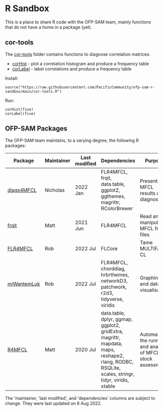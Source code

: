 # R Sandbox

This is a place to share R code with the OFP-SAM team, mainly functions that do
not have a home in a package (yet).

## cor-tools

The [cor-tools](cor-tools) folder contains functions to diagnose correlation
matrices:

* [corHist](cor-tools/corHist.R) - plot a correlation histogram and produce a frequency table
* [corLabel](cor-tools/corLabel.R) - label correlations and produce a frequency table

Install:

```
source("https://raw.githubusercontent.com/PacificCommunity/ofp-sam-r-sandbox/main/cor-tools.R")
```

Run:

```
corHist(five)
corLabel(five)
```

## OFP-SAM Packages

The OFP-SAM team maintains, to a varying degree, the following R packages:

Package                                                              | Maintainer | Last modified | Dependencies                                                                                                                                    | Purpose
-------------------------------------------------------------------- | ---------- | ------------- | ----------------------------------------------------------------------------------------------------------------------------------------------- | -----------------------------------------------------------
[diags4MFCL](https://github.com/PacificCommunity/ofp-sam-diags4MFCL) | Nicholas   | 2022 Jan      | FLR4MFCL, frqit, data.table, ggplot2, ggthemes, magrittr, RColorBrewer                                                                          | Present MFCL results and diagnostics
[frqit](https://github.com/PacificCommunity/ofp-sam-frqit)           | Matt       | 2021 Jun      | FLR4MFCL                                                                                                                                        | Read and manipulate MFCL frq files
[FLR4MFCL](https://github.com/PacificCommunity/ofp-sam-flr4mfcl)     | Rob        | 2022 Jul      | FLCore                                                                                                                                          | Tame MULTIFAN-CL
[miWantemLuk](https://github.com/PacificCommunity/mi-wantem-luk)     | Rob        | 2022 Jul      | FLR4MFCL, chorddiag, hrbrthemes, networkD3, patchwork, r2d3, tidyverse, viridis                                                                 | Graphing and data visualisation
[R4MFCL](https://github.com/PacificCommunity/ofp-sam-r4mfcl)         | Matt       | 2020 Jul      | data.table, dplyr, ggmap, ggplot2, gridExtra, magrittr, mapdata, maps, reshape2, rlang, RODBC, RSQLite, scales, stringr, tidyr, viridis, xtable | Automate the running and analysis of MFCL stock assessments

The 'maintainer, 'last modified', and 'dependencies' columns are subject to
change. They were last updated on 6 Aug 2022.
